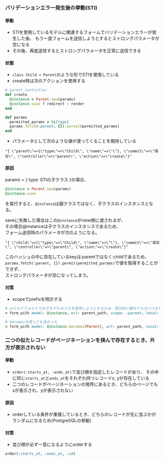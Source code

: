 ### バリデーションエラー発生後の挙動(STI)
#### 挙動
- STIを使用しているモデルに関連するフォームでバリデーションエラーが発生した後、
もう一度フォームを送信しようとするとストロングパラメータが空になる
- その後、再度送信するとストロングパラメータを正常に送信できる

#### 状態
- `class Child < Parent`のような形でSTIを使用している
- create時は次のアクションを使用する
```ruby
# parent_controller
def create
  @instance = Parent.new(params)
  @instance.save ? redirect : render
end

def params
  permitted_params = %i[type]
  params.fetch(:parent, {}).permit(permitted_params)
end
```
- パラメータとして次のような値が渡ってくることを期待している
```console
"{ \"parent\"=>{\"type\"=>\"Child\", \"name\"=>\"\"}, \"commit\"=>\"保存\", \"controller\"=>\"parent\", \"action\"=>\"create\"}"
```

#### 原因
params = { type: STIの子クラス }の場合、
```ruby
@instance = Parent.new(params)
@instance.save
```
を実行すると、`@instance`は親クラスではなく、子クラスのインスタンスとなる。

saveに失敗した場合はこの`@instance`がview側に渡されるが、  
その場合@instanceは子クラスのインスタンスであるため、  
フォーム送信時のパラメータが次のようになる。
```console
"{ \"child\"=>{\"type\"=>\"Child\", \"name\"=>\"\"}, \"commit\"=>\"保存\", \"controller\"=>\"parent\", \"action\"=>\"create\"}"
```
このハッシュの中に存在しているkeyは:parentではなく:childであるため、  
`params.fetch(:parent, {}).permit(permitted_params)`で値を取得することができず、  
ストロングパラメータが空になってしまう。

#### 対策
- scopeでprefixを明示する
```ruby
# urlもデフォルトでは子モデルのパスを使用しようとするため、明示的に親モデルのパスを指定する必要がある
= form_with model: @instance, url: parent_path, scope: :parent, local: true do |f|
```
```ruby
# becomesを使っても良かった
= form_with model: @instance.becomes(Parent), url: parent_path, local: true do |f|
```

### 二つの似たレコードがページネーションを挟んで存在するとき、片方が表示されない
#### 挙動
- `order(:starts_at, :ends_at)`で並び順を指定したレコードがあり、
その中に同じ`starts_at`と`ends_at`をそれぞれ持つレコードx, yが存在している
- 二つのレコードがページネーションの境界にあるとき、どちらのページでもxが表示され、yが表示されない

#### 原因
- orderしている条件が重複しているとき、どちらのレコードが先に並ぶかがランダムになるため(PostgreSQLの挙動)

#### 対策
- 並び順が必ず一意になるようにorderする
```ruby
order(:starts_at, :ends_at, :id)
```

